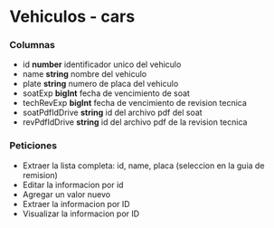 # Vehiculos - cars
### Columnas
- id **number** identificador unico del vehiculo
- name **string** nombre del vehiculo
- plate **string** numero de placa del vehiculo
- soatExp **bigInt** fecha de vencimiento de soat
- techRevExp **bigInt** fecha de vencimiento de revision tecnica
- soatPdfIdDrive **string** id del archivo pdf del soat
- revPdfIdDrive **string** id del archivo pdf de la revision tecnica



### Peticiones
- Extraer la lista completa: id, name, placa (seleccion en la guia de remision)
- Editar la informacion por id
- Agregar un valor nuevo
- Extraer la informacion por ID
- Visualizar la informacion por ID




